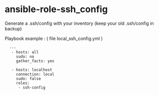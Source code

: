 ansible-role-ssh_config
===========================

Generate a .ssh/config with your inventory (keep your old .ssh/config in backup)

Playbook example : ( file local_ssh_config.yml )
```
  ---
   - hosts: all
     sudo: no
     gather_facts: yes

   - hosts: localhost
     connection: local
     sudo: false
     roles:
      - ssh-config
```
